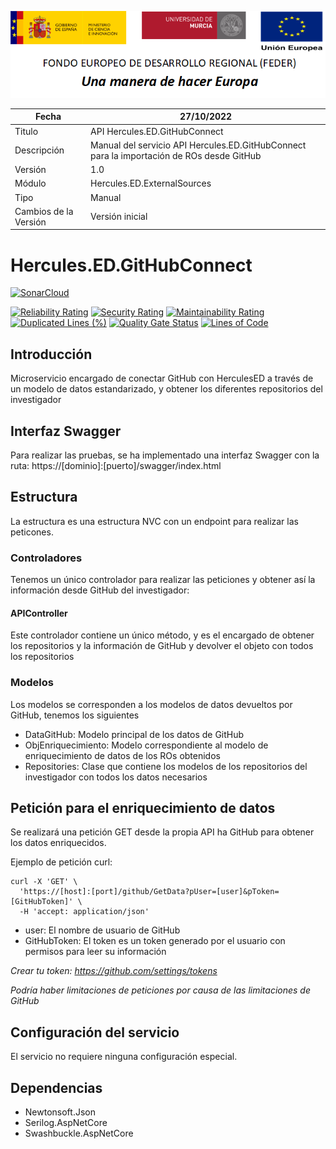 ![](../../../Docs/media/CabeceraDocumentosMD.png)

| Fecha         | 27/10/2022                                                  |
| ------------- | ------------------------------------------------------------ |
|Titulo|API Hercules.ED.GitHubConnect| 
|Descripción|Manual del servicio API Hercules.ED.GitHubConnect para la importación de ROs desde GitHub|
|Versión|1.0|
|Módulo|Hercules.ED.ExternalSources|
|Tipo|Manual|
|Cambios de la Versión| Versión inicial|

# Hercules.ED.GitHubConnect

[![SonarCloud](https://sonarcloud.io/images/project_badges/sonarcloud-white.svg)](https://sonarcloud.io/summary/new_code?id=Hercules.ED.GitHubConnect)

[![Reliability Rating](https://sonarcloud.io/api/project_badges/measure?project=Hercules.ED.GitHubConnect&metric=reliability_rating)](https://sonarcloud.io/summary/new_code?id=Hercules.ED.GitHubConnect)
[![Security Rating](https://sonarcloud.io/api/project_badges/measure?project=Hercules.ED.GitHubConnect&metric=security_rating)](https://sonarcloud.io/summary/new_code?id=Hercules.ED.GitHubConnect)
[![Maintainability Rating](https://sonarcloud.io/api/project_badges/measure?project=Hercules.ED.GitHubConnect&metric=sqale_rating)](https://sonarcloud.io/summary/new_code?id=Hercules.ED.GitHubConnect)
[![Duplicated Lines (%)](https://sonarcloud.io/api/project_badges/measure?project=Hercules.ED.GitHubConnect&metric=duplicated_lines_density)](https://sonarcloud.io/summary/new_code?id=Hercules.ED.GitHubConnect)
[![Quality Gate Status](https://sonarcloud.io/api/project_badges/measure?project=Hercules.ED.GitHubConnect&metric=alert_status)](https://sonarcloud.io/summary/new_code?id=Hercules.ED.GitHubConnect)
[![Lines of Code](https://sonarcloud.io/api/project_badges/measure?project=Hercules.ED.GitHubConnect&metric=ncloc)](https://sonarcloud.io/summary/new_code?id=Hercules.ED.GitHubConnect)

## Introducción
Microservicio encargado de conectar GitHub con HerculesED a través de un modelo de datos estandarizado, y obtener los diferentes repositorios del investigador

## Interfaz Swagger
Para realizar las pruebas, se ha implementado una interfaz Swagger con la ruta: https://[dominio]:[puerto]/swagger/index.html

## Estructura
La estructura es una estructura NVC con un endpoint para realizar las peticones. 


### Controladores
Tenemos un único controlador para realizar las peticiones y obtener así la información desde GitHub del investigador:

#### APIController
Este controlador contiene un único método, y es el encargado de obtener los repositorios y la información de GitHub y devolver el objeto con todos los repositorios


### Modelos
Los modelos se corresponden a los modelos de datos devueltos por GitHub, tenemos los siguientes
- DataGitHub: Modelo principal de los datos de GitHub
- ObjEnriquecimiento: Modelo correspondiente al modelo de enriquecimiento de datos de los ROs obtenidos
- Repositories: Clase que contiene los modelos de los repositorios del investigador con todos los datos necesarios

## Petición para el enriquecimiento de datos
Se realizará una petición GET desde la propia API ha GitHub para obtener los datos enriquecidos.

Ejemplo de petición curl:
```
curl -X 'GET' \
  'https://[host]:[port]/github/GetData?pUser=[user]&pToken=[GitHubToken]' \
  -H 'accept: application/json'
```
- user: El nombre de usuario de GitHub
- GitHubToken: El token es un token generado por el usuario con permisos para leer su información

*Crear tu token: https://github.com/settings/tokens*

*Podría haber limitaciones de peticiones por causa de las limitaciones de GitHub*

## Configuración del servicio
El servicio no requiere ninguna configuración especial.

## Dependencias
- Newtonsoft.Json
- Serilog.AspNetCore
- Swashbuckle.AspNetCore

